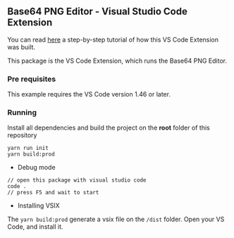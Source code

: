 ## Base64 PNG Editor - Visual Studio Code Extension

You can read [here](https://blog.kie.org/2020/10/kogito-tooling-examples%e2%80%8a-%e2%80%8ahow-to-create-a-vs-code-extension-for-the-custom-editor.html) a step-by-step tutorial of how this VS Code Extension was built.

This package is the VS Code Extension, which runs the Base64 PNG Editor.

### Pre requisites

This example requires the VS Code version 1.46 or later.

### Running

Install all dependencies and build the project on the **root** folder of this repository

```shell script
yarn run init
yarn build:prod
```

- Debug mode

```shell script
// open this package with visual studio code
code .
// press F5 and wait to start
```

- Installing VSIX

The `yarn build:prod` generate a vsix file on the `/dist` folder. Open your VS Code, and install it.
